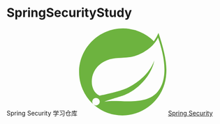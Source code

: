 # SpringSecurityStudy
Spring Security 学习仓库
<svg t="1697375236417" class="icon" viewBox="0 0 1025 1024" version="1.1" xmlns="http://www.w3.org/2000/svg" p-id="3902" width="200" height="200"><path d="M932.240459 53.31355a473.226937 473.226937 0 0 1-54.722498 97.046422A512.911184 512.911184 0 0 0 514.003292 0.00048h-0.100102C231.995285 0.00048 0.002002 231.962732 0.002002 513.938706A514.16946 514.16946 0 0 0 159.651916 886.328376l18.966235 16.788026a511.510764 511.510764 0 0 0 331.058753 120.883598c268.071873 0 493.400397-209.791767 512.496764-477.25302 14.0012-130.943801-24.445792-296.520725-89.965241-493.43343z m-699.509428 835.961815a43.979603 43.979603 0 0 1-78.111219-27.74614 43.944568 43.944568 0 1 1 78.048155 27.873269l0.064065-0.100102zM930.093282 735.3923c-126.842641 168.909304-397.703343 112.008597-571.351453 120.113817 0 0-30.853291 1.889917-61.80368 6.920018 0 0 11.629795-4.904975 26.688066-10.66882 121.876605-42.387989 179.547093-50.621339 253.621218-88.651909C716.777942 692.202498 854.673793 537.006101 883.380907 375.561367c-53.153908 155.325528-214.117153 288.767863-360.855973 343.041906-100.501927 37.037563-282.071071 73.049085-282.071071 73.049085l-7.33644-3.8449c-123.638392-60.13699-127.355161-327.727374 97.298678-414.103976 98.391787-37.838375 192.522252-17.076318 298.764001-42.387989 113.450059-26.912294 244.682152-112.008597 298.091318-222.95912 59.816665 177.46398 131.776645 455.306763 2.81986 627.035927z" fill="#6DB33F" p-id="3903"></path></svg>
[Spring Security](https://spring.io/projects/spring-security)
